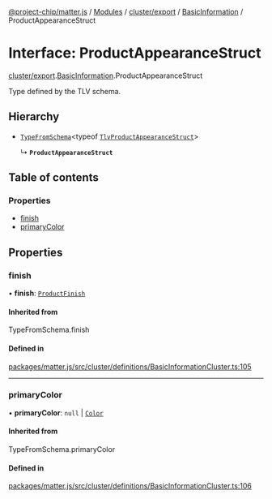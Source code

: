 [@project-chip/matter.js](../README.md) / [Modules](../modules.md) / [cluster/export](../modules/cluster_export.md) / [BasicInformation](../modules/cluster_export.BasicInformation.md) / ProductAppearanceStruct

# Interface: ProductAppearanceStruct

[cluster/export](../modules/cluster_export.md).[BasicInformation](../modules/cluster_export.BasicInformation.md).ProductAppearanceStruct

Type defined by the TLV schema.

## Hierarchy

- [`TypeFromSchema`](../modules/tlv_export.md#typefromschema)\<typeof [`TlvProductAppearanceStruct`](../modules/cluster_export.BasicInformation.md#tlvproductappearancestruct)\>

  ↳ **`ProductAppearanceStruct`**

## Table of contents

### Properties

- [finish](cluster_export.BasicInformation.ProductAppearanceStruct.md#finish)
- [primaryColor](cluster_export.BasicInformation.ProductAppearanceStruct.md#primarycolor)

## Properties

### finish

• **finish**: [`ProductFinish`](../enums/cluster_export.BasicInformation.ProductFinish.md)

#### Inherited from

TypeFromSchema.finish

#### Defined in

[packages/matter.js/src/cluster/definitions/BasicInformationCluster.ts:105](https://github.com/project-chip/matter.js/blob/2d9f2165d2672864fda3496a6d0d5f93597f82c6/packages/matter.js/src/cluster/definitions/BasicInformationCluster.ts#L105)

___

### primaryColor

• **primaryColor**: ``null`` \| [`Color`](../enums/cluster_export.BasicInformation.Color.md)

#### Inherited from

TypeFromSchema.primaryColor

#### Defined in

[packages/matter.js/src/cluster/definitions/BasicInformationCluster.ts:106](https://github.com/project-chip/matter.js/blob/2d9f2165d2672864fda3496a6d0d5f93597f82c6/packages/matter.js/src/cluster/definitions/BasicInformationCluster.ts#L106)
